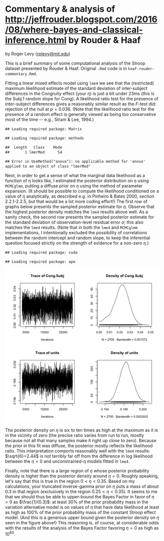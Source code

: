 Commentary & analysis of http://jeffrouder.blogspot.com/2016/08/where-bayes-and-classical-inference.html by Rouder & Haaf
=========================================================================================================================

by Roger Levy (rplevy@mit.edu)

This is a brief summary of some computational analysis of the Stroop dataset presented by Rouder & Haaf.  Original `.Rmd` code is in `haaf-rouder-commentary.Rmd`.



Fitting a linear mixed effects model using `lme4` we see that the (restricted) maximum likelihood estimate of the standard deviation of inter-subject differences in the Congruity effect (your $\eta$) is just a bit under 23ms (this is the Subj.1 random slope for Cong). A likelihood ratio test for the presence of inter-subject differences gives a reasonably similar result as the $F$-test did: rejection of the null at $p=0.036$.  (Note that the likelihood ratio test for the presence of a random effect is generally viewed as being too conservative most of the time -- e.g., Stram & Lee, 1994.)


```
## Loading required package: Matrix
```

```
## Loading required package: methods
```


```
##  Length   Class    Mode 
##       1 lmerMod      S4
```

```
## Error in UseMethod("anova"): no applicable method for 'anova' applied to an object of class "lmerMod"
```

Next, in order to get a sense of what the marginal data likelihood as a function of $\eta$ looks like, I estimated the posterior distribution on $\eta$ using `MCMCglmm`, putting a diffuse prior on $\eta$ using the method of parameter expansion.  (It should be possible to compute the likelihood conditioned on a value of $\eta$ analytically, as described e.g. in Pinheiro & Bates 2000, section 2.2.1-2.2.5, but that would be a lot more coding effort!)  The first row of graphs below presents the sampled posterior estimate for $\eta$.  Observe that the highest posterior density matches the `lme4` results above well.  As a sanity check, the second row presents the sampled posterior estimate for the standard deviation of observation-level residual error $\sigma$; this also matches the `lme4` results.  (Note that in both the `lme4` and `MCMCglmm` implementations, I intentionally excluded the possibility of correlations between the random intercept and random slope, to keep the inferential question focused strictly on the strength of evidence for a non-zero $\eta$.)


```
## Loading required package: coda
```

```
## Loading required package: ape
```

![plot of chunk show-MCMCglmm-results](figure/show-MCMCglmm-results-1.png)

The posterior density on $\eta$ is six to ten times as high at the maximum as it is in the vicinity of zero (the precise ratio varies from run to run, mostly because not all that many samples make it right up close to zero).  Because the prior in this fit was diffuse, the posterior mostly reflects the likelihood ratio.  This interpretation comports reasonably well with the `lme4` results: $\sqrt{6}=2.44$ is not terribly far off from the difference in log likelihood between the $\eta=0$ and unconstrained-$\eta$ models fitted in `lme4`.

Finally, note that there is a large region of $\eta$ whose posterior probability density is higher than the posterior density around $\eta=0$.  Roughly speaking, let's say that this is true in the region $0<\eta<0.35$.  Based on my calculations, your truncated inverse-gamma prior on $\eta$ puts a mass of about 0.3 in that region (exclusively in the region $0.25<\eta<0.35$).  It seems to me that we should thus be able to upper-bound the Bayes Factor in favor of $\eta=0$ as $\frac{1}{0.3}$: at least 30% of the prior probability mass in the variation alternative model is on values of $\eta$ that have data likelihood at least as high as 100% of the prior probability mass of the constant Stroop effect model.  (And this is a generous upper bound given the posterior density on $\eta$ seen in the figure above!) This reasoning is, of course, at considerable odds with the results of the analysis of the Bayes Factor favoring $\eta=0$ as high as $10^{60}$.
